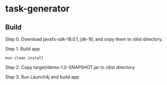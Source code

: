 # task-generator

## Build

Step 0. Download javafx-sdk-18.0.1, jdk-16, and copy them to /dist directory.

Step 1. Build app

    mvn clean install

Step 2. Copy target/demo-1.0-SNAPSHOT.jar to /dist directory

Step 3. Run Launch4j and build app
